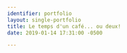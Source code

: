 ```yaml
---
identifier: portfolio
layout: single-portfolio
title: Le temps d'un café... ou deux!
date: 2019-01-14 17:31:00 -0500

---
```

